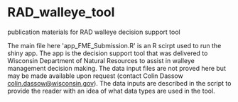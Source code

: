 # RAD_walleye_tool
publication materials for RAD walleye decision support tool

The main file here 'app_FME_Submission.R' is an R scirpt used to run the shiny app. The app is the decision support tool that was delivered to Wisconsin Department of Natural Resources to assist in walleye management decision making. 
The data input files are not proved here but may be made available upon request (contact Colin Dassow colin.dassow@wisconsin.gov). 
The data inputs are described in the script to provide the reader with an idea of what data types are used in the tool.
